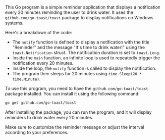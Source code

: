 This Go program is a simple reminder application that displays a notification every 20 minutes reminding the user to drink water. It uses the `github.com/go-toast/toast` package to display notifications on Windows systems.

Here's a breakdown of the code:

- The `notify` function is defined to display a notification with the title "Reminder" and the message "It's time to drink water!" using the `toast.Notification` struct. The notification duration is set to `toast.Long`.
- Inside the `main` function, an infinite loop is used to repeatedly trigger the notification every 20 minutes.
- Inside the loop, the `notify` function is called to display the notification.
- The program then sleeps for 20 minutes using `time.Sleep(20 * time.Minute)`.

To use this program, you need to have the `github.com/go-toast/toast` package installed. You can install it using the following command:

```bash
go get github.com/go-toast/toast
```

After installing the package, you can run the program, and it will display reminders to drink water every 20 minutes.

Make sure to customize the reminder message or adjust the interval according to your preferences.
